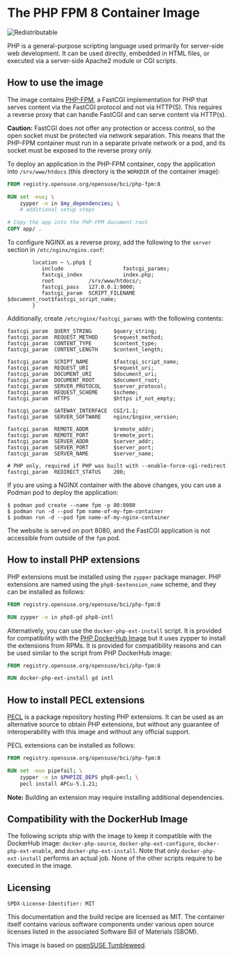 # The PHP FPM 8 Container Image

![Redistributable](https://img.shields.io/badge/Redistributable-Yes-green)

PHP is a general-purpose scripting language used primarily for server-side web
development. It can be used directly, embedded in HTML files, or executed via a
server-side Apache2 module or CGI scripts.

## How to use the image

The image contains [PHP-FPM](https://php-fpm.org/), a FastCGI implementation
for PHP that serves content via the FastCGI protocol and not via HTTP(S). This
requires a reverse proxy that can handle FastCGI and can serve content via
HTTP(s).

**Caution:** FastCGI does not offer any protection or access control, so the
open socket must be protected via network separation. This means that the
PHP-FPM container must run in a separate private network or a pod, and its
socket must be exposed to the reverse proxy only.

To deploy an application in the PHP-FPM container, copy the application into
`/srv/www/htdocs` (this directory is the `WORKDIR` of the container image):

```Dockerfile
FROM registry.opensuse.org/opensuse/bci/php-fpm:8

RUN set -eux; \
    zypper -n in $my_dependencies; \
    # additional setup steps

# Copy the app into the PHP-FPM document root
COPY app/ .
```

To configure NGINX as a reverse proxy, add the following to the
`server` section in `/etc/nginx/nginx.conf`:
```
        location ~ \.php$ {
           include                   fastcgi_params;
           fastcgi_index             index.php;
           root           /srv/www/htdocs/;
           fastcgi_pass   127.0.0.1:9000;
           fastcgi_param  SCRIPT_FILENAME  $document_root$fastcgi_script_name;
        }
```

Additionally, create `/etc/nginx/fastcgi_params` with the following contents:
```
fastcgi_param  QUERY_STRING       $query_string;
fastcgi_param  REQUEST_METHOD     $request_method;
fastcgi_param  CONTENT_TYPE       $content_type;
fastcgi_param  CONTENT_LENGTH     $content_length;

fastcgi_param  SCRIPT_NAME        $fastcgi_script_name;
fastcgi_param  REQUEST_URI        $request_uri;
fastcgi_param  DOCUMENT_URI       $document_uri;
fastcgi_param  DOCUMENT_ROOT      $document_root;
fastcgi_param  SERVER_PROTOCOL    $server_protocol;
fastcgi_param  REQUEST_SCHEME     $scheme;
fastcgi_param  HTTPS              $https if_not_empty;

fastcgi_param  GATEWAY_INTERFACE  CGI/1.1;
fastcgi_param  SERVER_SOFTWARE    nginx/$nginx_version;

fastcgi_param  REMOTE_ADDR        $remote_addr;
fastcgi_param  REMOTE_PORT        $remote_port;
fastcgi_param  SERVER_ADDR        $server_addr;
fastcgi_param  SERVER_PORT        $server_port;
fastcgi_param  SERVER_NAME        $server_name;

# PHP only, required if PHP was built with --enable-force-cgi-redirect
fastcgi_param  REDIRECT_STATUS    200;
```

If you are using a NGINX container with the above changes, you can
use a Podman pod to deploy the application:
```ShellSession
$ podman pod create --name fpm -p 80:8080
$ podman run -d --pod fpm name-of-my-fpm-container
$ podman run -d --pod fpm name-of-my-nginx-container
```

The website is served on port 8080, and the FastCGI application is not
accessible from outside of the `fpm` pod.

## How to install PHP extensions

PHP extensions must be installed using the `zypper` package manager. PHP
extensions are named using the `php8-$extension_name` scheme,
and they can be installed as follows:

```Dockerfile
FROM registry.opensuse.org/opensuse/bci/php-fpm:8

RUN zypper -n in php8-gd php8-intl
```

Alternatively, you can use the `docker-php-ext-install` script. It is provided
for compatibility with the [PHP DockerHub Image](https://hub.docker.com/_/php)
but it uses zypper to install the extensions from RPMs. It is provided for
compatibility reasons and can be used similar to the script from PHP DockerHub
image:

```Dockerfile
FROM registry.opensuse.org/opensuse/bci/php-fpm:8

RUN docker-php-ext-install gd intl
```

## How to install PECL extensions

[PECL](https://pecl.php.net/) is a package repository hosting PHP extensions. It
can be used as an alternative source to obtain PHP extensions, but without any
guarantee of interoperability with this image and without any official support.

PECL extensions can be installed as follows:

```Dockerfile
FROM registry.opensuse.org/opensuse/bci/php-fpm:8

RUN set -euo pipefail; \
    zypper -n in $PHPIZE_DEPS php8-pecl; \
    pecl install APCu-5.1.21;
```

**Note:** Building an extension may require installing additional dependencies.


## Compatibility with the DockerHub Image

The following scripts ship with the image to keep it compatible with the
DockerHub image: `docker-php-source`, `docker-php-ext-configure`,
`docker-php-ext-enable`, and `docker-php-ext-install`. Note that only
`docker-php-ext-install` performs an actual job. None of the other scripts
require to be executed in the image.

## Licensing

`SPDX-License-Identifier: MIT`

This documentation and the build recipe are licensed as MIT.
The container itself contains various software components under various open source licenses listed in the associated
Software Bill of Materials (SBOM).

This image is based on [openSUSE Tumbleweed](https://get.opensuse.org/tumbleweed/).
